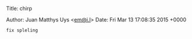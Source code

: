Title: chirp

Author: Juan Matthys Uys &lt;em@i.l&gt;
Date:   Fri Mar 13 17:08:35 2015 +0000

    fix spleling
